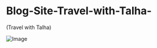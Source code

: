 # Blog-Site-Travel-with-Talha-
(Travel with Talha)

![Image](https://github.com/user-attachments/assets/aff0e980-2c34-4daa-9ea4-ffe0f491cd30)
